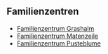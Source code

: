 ## Familienzentren

- [Familienzentrum Grashalm](Grashalm.md)
- [Familienzentrum Matenzeile](Matenzeile.md) 
- [Familienzentrum Pusteblume](Pusteblume.md) 

